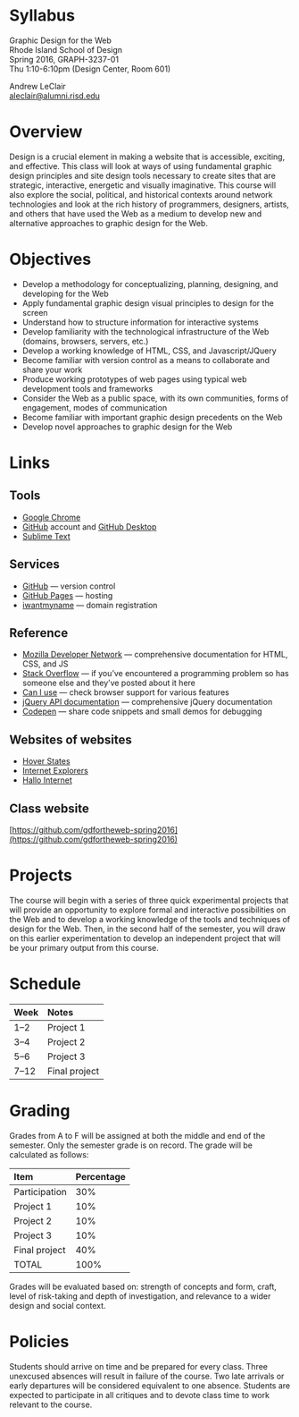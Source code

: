 # Syllabus

Graphic Design for the Web  
Rhode Island School of Design  
Spring 2016, GRAPH-3237-01  
Thu 1:10-6:10pm (Design Center, Room 601)

Andrew LeClair  
[aleclair@alumni.risd.edu](mailto:aleclair@alumni.risd.edu)

# Overview

Design is a crucial element in making a website that is accessible, exciting, and effective. This class will look at ways of using fundamental graphic design principles and site design tools necessary to create sites that are strategic, interactive, energetic and visually imaginative. This course will also explore the social, political, and historical contexts around network technologies and look at the rich history of programmers, designers, artists, and others that have used the Web as a medium to develop new and alternative approaches to graphic design for the Web.

# Objectives

- Develop a methodology for conceptualizing, planning, designing, and developing for the Web
- Apply fundamental graphic design visual principles to design for the screen
- Understand how to structure information for interactive systems
- Develop familiarity with the technological infrastructure of the Web (domains, browsers, servers, etc.)
- Develop a working knowledge of HTML, CSS, and Javascript/JQuery
- Become familiar with version control as a means to collaborate and share your work
- Produce working prototypes of web pages using typical web development tools and frameworks
- Consider the Web as a public space, with its own communities, forms of engagement, modes of communication
- Become familiar with important graphic design precedents on the Web
- Develop novel approaches to graphic design for the Web

# Links

## Tools

- [Google Chrome](https://www.google.com/intl/en/chrome/browser/desktop/index.html)
- [GitHub](http://github.com) account and [GitHub Desktop](https://desktop.github.com)
- [Sublime Text](http://sublimetext.com)

## Services

- [GitHub](http://github.com) — version control
- [GitHub Pages](https://pages.github.com) — hosting
- [iwantmyname](http://iwantmyname.com) — domain registration

## Reference

- [Mozilla Developer Network](https://developer.mozilla.org/en-US/) — comprehensive documentation for HTML, CSS, and JS
- [Stack Overflow](http://stackoverflow.com) — if you’ve encountered a programming problem so has someone else and they’ve posted about it here
- [Can I use](http://caniuse.com/) — check browser support for various features
- [jQuery API documentation](http://api.jquery.com/) — comprehensive jQuery documentation
- [Codepen](http://codepen.io/) — share code snippets and small demos for debugging

## Websites of websites

- [Hover States](http://hoverstat.es)
- [Internet Explorers](http://internetexplore.rs)
- [Hallo Internet](http://hallointer.net/sitepascalhien)

## Class website

[https://github.com/gdfortheweb-spring2016](https://github.com/gdfortheweb-spring2016)

# Projects

The course will begin with a series of three quick experimental projects that will provide an opportunity to explore formal and interactive possibilities on the Web and to develop a working knowledge of the tools and techniques of design for the Web. Then, in the second half of the semester, you will draw on this earlier experimentation to develop an independent project that will be your primary output from this course.

# Schedule

|Week|Notes|
|:---|:---|
|1–2|Project 1|
|3–4|Project 2|
|5–6|Project 3|
|7–12|Final project|

# Grading

Grades from A to F will be assigned at both the middle and end of the semester. Only the semester grade is on record. The grade will be calculated as follows:

|Item|Percentage|
|:---|:---|
|Participation|30%|
|Project 1|10%|
|Project 2|10%|
|Project 3|10%|
|Final project|40%|
|TOTAL|100%|

Grades will be evaluated based on: strength of concepts and form, craft, level of risk-taking and depth of investigation, and relevance to a wider design and social context.

# Policies

Students should arrive on time and be prepared for every class. Three unexcused absences will result in failure of the course. Two late arrivals or early departures will be considered equivalent to one absence. Students are expected to participate in all critiques and to devote class time to work relevant to the course.